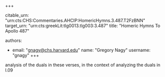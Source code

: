 +++


citable_urn: "urn:cts:CHS:Commentaries.AHCIP:HomericHymns.3.487.T2FzBNN"
target_urn: "urn:cts:greekLit:tlg0013.tlg003:3.487"
title: "Homeric Hymns To Apollo 487"

authors:
- email: "gnagy@chs.harvard.edu"
  name: "Gregory Nagy"
  username: "gnagy"
+++

<p>analysis of the duals in these verses, in the context of analyzing the duals in I.09</p>